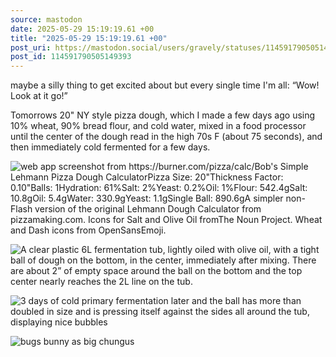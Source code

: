 ```yaml
---
source: mastodon
date: 2025-05-29 15:19:19.61 +00
title: "2025-05-29 15:19:19.61 +00"
post_uri: https://mastodon.social/users/gravely/statuses/114591790505149393
post_id: 114591790505149393
---
```

maybe a silly thing to get excited about but every single time I'm all: “Wow! Look at it go!”

Tomorrows 20" NY style pizza dough, which I made a few days ago using 10% wheat, 90% bread flour, and cold water, mixed in a food processor until the center of the dough read in the high 70s F (about 75 seconds), and then immediately cold fermented for a few days.


![web app screenshot from https://burner.com/pizza/calc/Bob's Simple Lehmann Pizza Dough CalculatorPizza Size: 20"Thickness Factor: 0.10"Balls: 1Hydration: 61%Salt: 2%Yeast: 0.2%Oil: 1%Flour: 542.4gSalt: 10.8gOil: 5.4gWater: 330.9gYeast: 1.1gSingle Ball: 890.6gA simpler non-Flash version of the original Lehmann Dough Calculator from pizzamaking.com. Icons for Salt and Olive Oil fromThe Noun Project. Wheat and Dash icons from OpenSansEmoji.](/images/114591789224753932.png)

![A clear plastic 6L fermentation tub, lightly oiled with olive oil, with a tight ball of dough on the bottom, in the center, immediately after mixing. There are about 2” of empty space around the ball on the bottom and the top center nearly reaches the 2L line on the tub.](/images/114591789569991066.jpeg)

![3 days of cold primary fermentation later and the ball has more than doubled in size and is pressing itself against the sides all around the tub, displaying nice bubbles ](/images/114591789896735220.jpeg)

![bugs bunny as big chungus](/images/114591790208298525.png)

